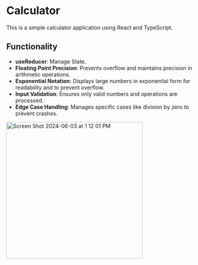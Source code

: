 
# Calculator

This is a simple calculator application using React and TypeScript. 

## Functionality

- **useReducer**: Manage State.
- **Floating Point Precision**: Prevents overflow and maintains precision in arithmetic operations.
- **Exponential Notation**: Displays large numbers in exponential form for readability and to prevent overflow.
- **Input Validation**: Ensures only valid numbers and operations are processed.
- **Edge Case Handling**: Manages specific cases like division by zero to prevent crashes.

<img width="358" alt="Screen Shot 2024-06-03 at 1 12 01 PM" src="https://github.com/woanronghuang0712/calculator/assets/155224441/b4f7d42f-5c71-4189-a40e-2f895c6d72df">
